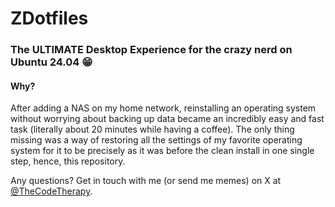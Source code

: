 # ZDotfiles

### The **ULTIMATE** Desktop Experience for the crazy nerd on Ubuntu 24.04 😁

#### **Why**?

After adding a NAS on my home network, reinstalling an operating system without worrying about backing up data became an incredibly easy and fast task (literally about 20 minutes while having a coffee). The only thing missing was a way of restoring all the settings of my favorite operating system for it to be precisely as it was before the clean install in one single step, hence, this repository.

Any questions? Get in touch with me (or send me memes) on X at [@TheCodeTherapy](https://x.com/TheCodeTherapy).
